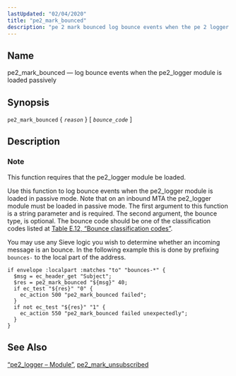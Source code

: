 ```yaml
---
lastUpdated: "02/04/2020"
title: "pe2_mark_bounced"
description: "pe 2 mark bounced log bounce events when the pe 2 logger module is loaded passively pe 2 mark bounced reason bounce code This function requires that the pe 2 logger module be loaded Use this function to log bounce events when the pe 2 logger module is loaded in..."
---
```


<a name="sieve.ref.pe2_mark_bounced"></a> 
## Name

pe2_mark_bounced — log bounce events when the pe2_logger module is loaded passively

## Synopsis

`pe2_mark_bounced` { *`reason`* } [ *`bounce_code`* ]

<a name="idp31046656"></a> 
## Description

### Note

This function requires that the pe2_logger module be loaded.

Use this function to log bounce events when the pe2_logger module is loaded in passive mode. Note that on an inbound MTA the pe2_logger module must be loaded in passive mode. The first argument to this function is a string parameter and is required. The second argument, the bounce type, is optional. The bounce code should be one of the classification codes listed at [Table E.12, “Bounce classification codes”](/momentum/3/3-reference/3-reference-bounce-logger-classification-codes#log_formats.bounce.classification.codes).

You may use any Sieve logic you wish to determine whether an incoming message is an bounce. In the following example this is done by prefixing `bounces-` to the local part of the address.

<a name="idp31050944"></a> 


```
if envelope :localpart :matches "to" "bounces-*" {
  $msg = ec_header_get "Subject";
  $res = pe2_mark_bounced "${msg}" 40;
  if ec_test "${res}" "0" {
    ec_action 500 "pe2_mark_bounced failed";
  }
  if not ec_test "${res}" "1" {
    ec_action 550 "pe2_mark_bounced failed unexpectedly";
  }
}
```

<a name="idp31053248"></a> 
## See Also

[“pe2_logger – Module”](/momentum/3/3-reference/modules-pe-2-logger), [pe2_mark_unsubscribed](/momentum/3/3-reference/sieve-ref-pe-2-mark-unsubscribed)